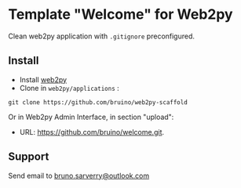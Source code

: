 # Template "Welcome" for Web2py
Clean web2py application with `.gitignore` preconfigured.

## Install
- Install [web2py](web2py.com)
- Clone in `web2py/applications` :
```
git clone https://github.com/bruino/web2py-scaffold
```
Or in Web2py Admin Interface, in section "upload":
- URL: https://github.com/bruino/welcome.git.

## Support
Send email to <bruno.sarverry@outlook.com>
